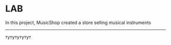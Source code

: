 # LAB

In this project, MusicShop created a store selling musical instruments

----------------------------------------------------------------------------

тутутутутут
